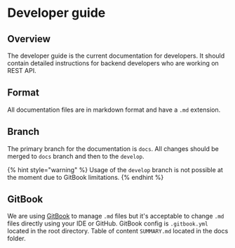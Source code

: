 # Developer guide

## Overview

The developer guide is the current documentation for developers. It should contain detailed instructions for backend developers who are working on REST API.&#x20;

## Format

All documentation files are in markdown format and have a `.md` extension.

## Branch

The primary branch for the documentation is `docs`. All changes should be merged to `docs` branch and then to the `develop`.

{% hint style="warning" %}
Usage of the `develop` branch is not possible at the moment due to GitBook limitations.
{% endhint %}

## GitBook

We are using [GitBook](https://gitbook.com/) to manage `.md` files but it's acceptable to change `.md` files directly using your IDE or GitHub. GitBook config is `.gitbook.yml` located in the root directory. Table of content `SUMMARY.md` located in the docs folder. 

